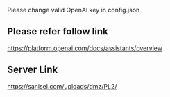 Please change valid OpenAI key in config.json

## Please refer follow link
https://platform.openai.com/docs/assistants/overview

## Server Link
https://sanisel.com/uploads/dmz/PL2/
